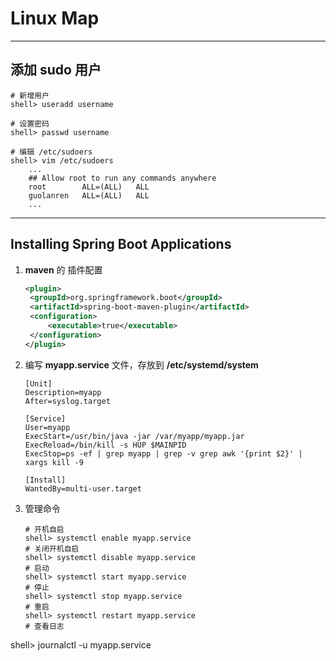 # Linux Map

------

## 添加 sudo 用户

```shell
# 新增用户
shell> useradd username

# 设置密码
shell> passwd username

# 编辑 /etc/sudoers
shell> vim /etc/sudoers
	...
	## Allow root to run any commands anywhere
	root		ALL=(ALL)	ALL
	guolanren	ALL=(ALL)	ALL
	...
```

------

## Installing Spring Boot Applications

1. **maven** 的 插件配置

   ```xml
   <plugin>
   	<groupId>org.springframework.boot</groupId>
   	<artifactId>spring-boot-maven-plugin</artifactId>
   	<configuration>
   		<executable>true</executable>
   	</configuration>
   </plugin>
   ```

2. 编写 **myapp.service** 文件，存放到 **/etc/systemd/system**

   ```service
   [Unit]
   Description=myapp
   After=syslog.target
   
   [Service]
   User=myapp
   ExecStart=/usr/bin/java -jar /var/myapp/myapp.jar
   ExecReload=/bin/kill -s HUP $MAINPID
   ExecStop=ps -ef | grep myapp | grep -v grep awk '{print $2}' | xargs kill -9
   
   [Install]
   WantedBy=multi-user.target
   ```

3. 管理命令

   ```shell
   # 开机自启
   shell> systemctl enable myapp.service
   # 关闭开机自启
   shell> systemctl disable myapp.service
   # 启动
   shell> systemctl start myapp.service
   # 停止
   shell> systemctl stop myapp.service
   # 重启
   shell> systemctl restart myapp.service
   # 查看日志
shell> journalctl -u myapp.service
   ```
   
   